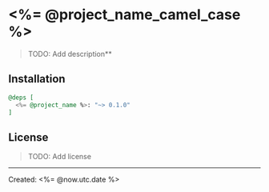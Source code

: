 # <%= @project_name_camel_case %>

> TODO: Add description**


## Installation

```elixir
@deps [
  <%= @project_name %>: "~> 0.1.0"
]
```

## License

> TODO: Add license

----
Created:  <%= @now.utc.date %>
